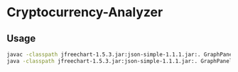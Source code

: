 # Cryptocurrency-Analyzer

## Usage

```sh
javac -classpath jfreechart-1.5.3.jar:json-simple-1.1.1.jar:. GraphPanel.java
java -classpath jfreechart-1.5.3.jar:json-simple-1.1.1.jar:. GraphPanel

```
